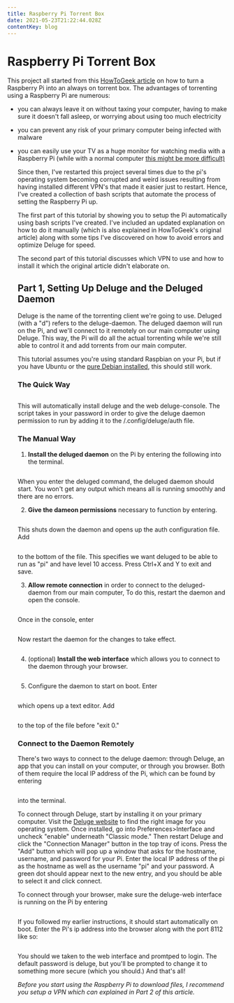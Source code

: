```yaml
---
title: Raspberry Pi Torrent Box
date: 2021-05-23T21:22:44.028Z
contentKey: blog
---
```



# Raspberry Pi Torrent Box

This project all started from this [HowToGeek article](https://www.howtogeek.com/142044/how-to-turn-a-raspberry-pi-into-an-always-on-bittorrent-box/) on how to turn a Raspberry Pi into an always on torrent box. The advantages of torrenting using a Raspberry Pi are numerous:

* you can always leave it on without taxing your computer, having to make sure it doesn't fall asleep, or worrying about using too much electricity
* you can prevent any risk of your primary computer being infected with malware
* you can easily use your TV as a huge monitor for watching media with a Raspberry Pi (while with a normal computer [this might be more difficult)](https://www.pcworld.com/article/2924203/use-your-tv-as-a-computer-monitor-everything-you-need-to-know.html)

  Since then, I've restarted this project several times due to the pi's operating system becoming corrupted and weird issues resulting from having installed different VPN's that made it easier just to restart. Hence, I've created a collection of bash scripts that automate the process of setting the Raspberry Pi up.

  The first part of this tutorial by showing you to setup the Pi automatically using bash scripts I've created. I've included an updated explanation on how to do it manually (which is also explained in HowToGeek's original article) along with some tips I've discovered on how to avoid errors and optimize Deluge for speed.

  The second part of this tutorial discusses which VPN to use and how to install it which the original article didn't elaborate on.

  ## Part 1, Setting Up Deluge and the Deluged Daemon

  Deluge is the name of the torrenting client we're going to use. Deluged (with a "d") refers to the deluge-daemon. The deluged daemon will run on the Pi, and we'll connect to it remotely on our main computer using Deluge. This way, the Pi will do all the actual torrenting while we're still able to control it and add torrents from our main computer.

  This tutorial assumes you're using standard Raspbian on your Pi, but if you have Ubuntu or the [pure Debian installed](https://itsfoss.com/debian-raspberry-pi/), this should still work.

  ### The Quick Way

  ```

  ```

  This will automatically install deluge and the web deluge-console. The script takes in your password in order to give the deluge daemon permission to run by adding it to the /.config/deluge/auth file.

  ### The Manual Way

  1) **Install the deluged daemon** on the Pi by entering the following into the terminal.

  ```

  ```

  When you enter the deluged command, the deluged daemon should start. You won't get any output which means all is running smoothly and there are no errors.

  2) **Give the dameon permissions** necessary to function by entering.

  ```

  ```

  This shuts down the daemon and opens up the auth configuration file. Add

  ```

  ```

  to the bottom of the file. This specifies we want deluged to be able to run as "pi" and have level 10 access. Press Ctrl+X and Y to exit and save.

  3) **Allow remote connection** in order to connect to the deluged-daemon from our main computer, To do this, restart the daemon and open the console.

  ```

  ```

  Once in the console, enter

  ```

  ```

  Now restart the daemon for the changes to take effect.

  ```

  ```

  4) (optional) **Install the web interface** which allows you to connect to the daemon through your browser.

  ```

  ```

  5) Configure the daemon to start on boot. Enter

  ```

  ```

  which opens up a text editor. Add

  ```

  ```

  to the top of the file before "exit 0."

  ### Connect to the Daemon Remotely

  There's two ways to connect to the deluge daemon: through Deluge, an app that you can install on your computer, or through you browser. Both of them require the local IP address of the Pi, which can be found by entering

  ```

  ```

  into the terminal.

  To connect through Deluge, start by installing it on your primary computer. Visit the [Deluge website](https://dev.deluge-torrent.org/wiki/Download) to find the right image for you operating system. Once installed, go into Preferences>Interface and uncheck "enable" underneath "Classic mode." Then restart Deluge and click the "Connection Manager" button in the top tray of icons. Press the "Add" button which will pop up a window that asks for the hostname, username, and password for your Pi. Enter the local IP address of the pi as the hostname as well as the username "pi" and your password. A green dot should appear next to the new entry, and you should be able to select it and click connect.

  To connect through your browser, make sure the deluge-web interface is running on the Pi by entering

  ```

  ```

  If you followed my earlier instructions, it should start automatically on boot. Enter the Pi's ip address into the browser along with the port 8112 like so:

  ```

  ```

  You should we taken to the web interface and promtped to login. The default password is deluge, but you'll be prompted to change it to something more secure (which you should.) And that's all!

  *Before you start using the Raspberry Pi to download files, I recommend you setup a VPN which can explained in Part 2 of this article.*